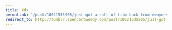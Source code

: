 ```yaml
---
title: Xdx
permalink: "/post/10021535905/just-got-a-roll-of-film-back-from-dwaynes"
redirect_to: http://tumblr.spencertweedy.com/post/10021535905/just-got-a-roll-of-film-back-from-dwaynes
---
```


